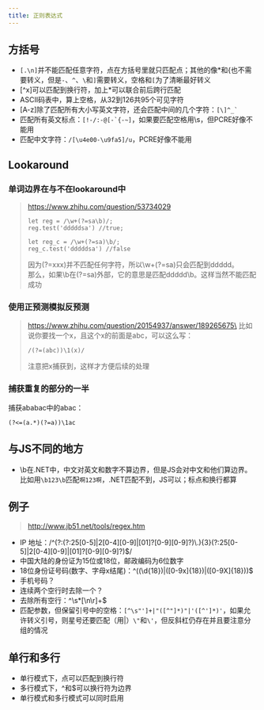 ```yaml
---
title: 正则表达式
---
```


方括号
------

* `[.\n]`并不能匹配任意字符，点在方括号里就只匹配点；其他的像\*和{也不需要转义，但是`-`、`^`、`\`和`]`需要转义，空格和`[`为了清晰最好转义
* [^x]可以匹配到换行符，加上\*可以联合前后跨行匹配
* ASCII码表中，算上空格，从32到126共95个可见字符
* [A-z]除了匹配所有大小写英文字符，还会匹配中间的几个字符：`` [\]^_` ``
* 匹配所有英文标点：`` [!-/:-@[-`{-~] ``，如果要匹配空格用\\s，但PCRE好像不能用
* 匹配中文字符：`/[\u4e00-\u9fa5]/u`，PCRE好像不能用

Lookaround
----------

### 单词边界在与不在lookaround中

> https://www.zhihu.com/question/53734029
>
>     let reg = /\w+(?=sa\b)/;
>     reg.test('dddddsa') //true;
>
>     let reg_c = /\w+(?=sa)\b/;
>     reg_c.test('dddddsa') //false
>
> 因为(?=xxx)并不匹配任何字符，所以\\w+(?=sa)只会匹配到ddddd。\
> 那么，如果\\b在(?=sa)外部，它的意思是匹配ddddd\\b。这样当然不能匹配成功

### 使用正预测模拟反预测

> https://www.zhihu.com/question/20154937/answer/189265675\
> 比如说你要找一个x，且这个x的前面是abc，可以这么写：
>
>     /(?=(abc))\1(x)/
>
> 注意把x捕获到，这样才方便后续的处理

### 捕获重复的部分的一半

捕获ababac中的abac：

    (?<=(a.*)(?=a))\1ac

与JS不同的地方
--------------

* \\b在.NET中，中文对英文和数字不算边界，但是JS会对中文和他们算边界。比如用`\b123\b`匹配`啊123啊`，.NET匹配不到，JS可以；标点和换行都算

例子
----

> http://www.jb51.net/tools/regex.htm

* IP
    地址：/^(?:(?:25[0-5]|2[0-4][0-9]|[01]?[0-9][0-9]?)\\.){3}(?:25[0-5]|2[0-4][0-9]|[01]?[0-9][0-9]?)$/
* 中国大陆的身份证为15位或18位，邮政编码为6位数字
* 18位身份证号码(数字、字母x结尾)：^((\\d{18})|([0-9x]{18})|([0-9X]{18}))$
* 手机号码？
* 连续两个空行时去除一个？
* 去除所有空行：^\\s\*[\\n\\r]+$
* 匹配参数，但保留引号中的空格：`[^\s"']+|"([^"]*)"|'([^']*)'`​，如果允许转义引号，则星号还要匹配（用|）`\"`和`\'`，但反斜杠仍存在并且要注意分组的情况

单行和多行
----------

* 单行模式下，点可以匹配到换行符
* 多行模式下，^和$可以换行符为边界
* 单行模式和多行模式可以同时启用


